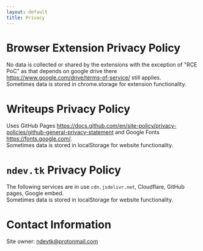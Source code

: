 ```yaml
---
layout: default
title: Privacy
---
```


# Browser Extension Privacy Policy
No data is collected or shared by the extensions with the exception of "RCE PoC" as that depends on google drive there <https://www.google.com/drive/terms-of-service/> still applies.  
Sometimes data is stored in chrome.storage for extension functionality.

# Writeups Privacy Policy
Uses GitHub Pages <https://docs.github.com/en/site-policy/privacy-policies/github-general-privacy-statement> and Google Fonts <https://fonts.google.com/>.  
Sometimes data is stored in localStorage for website functionality.

# `ndev.tk` Privacy Policy
The following services are in use `cdn.jsdelivr.net`, Cloudflare, GitHub pages, Google embed.  
Sometimes data is stored in localStorage for website functionality.


# Contact Information
Site owner: [ndevtk@protonmail.com](mailto:ndevtk@protonmail.com)
